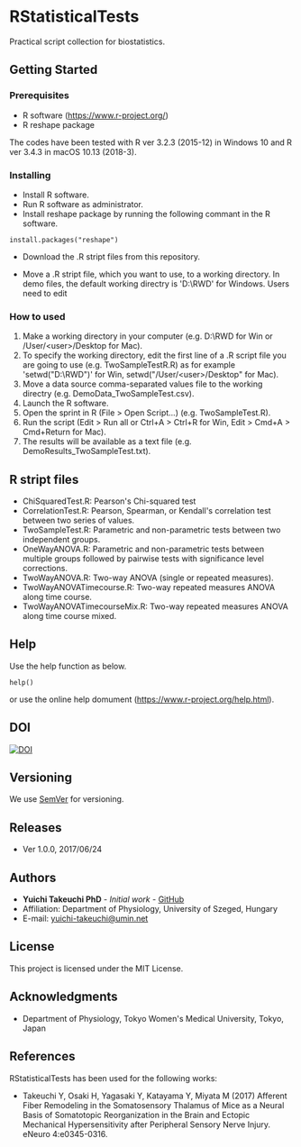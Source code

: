 # RStatisticalTests
Practical script collection for biostatistics.

## Getting Started

### Prerequisites
* R software (https://www.r-project.org/)
* R reshape package

The codes have been tested with R ver 3.2.3 (2015-12) in Windows 10 and R ver 3.4.3 in macOS 10.13 (2018-3).

### Installing
* Install R software.
* Run R software as administrator.
* Install reshape package by running the following commant in the R software.
```
install.packages("reshape")
```
* Download the .R stript files from this repository.

* Move a .R stript file, which you want to use, to a working directory. In demo files, the default working directry is 'D:\RWD' for Windows. Users need to edit 

### How to used
1. Make a working directory in your computer (e.g. D:\RWD for Win or /User/\<user\>/Desktop for Mac). 
2. To specify the working directory, edit the first line of a .R script file you are going to use (e.g. TwoSampleTestR.R) as for example 'setwd("D:\RWD")' for Win, setwd("/User/\<user\>/Desktop" for Mac).
3. Move a data source comma-separated values file to the working directry (e.g. DemoData_TwoSampleTest.csv).
4. Launch the R software.
5. Open the sprint in R (File > Open Script...) (e.g. TwoSampleTest.R).
6. Run the script (Edit > Run all or Ctrl+A > Ctrl+R for Win, Edit > Cmd+A > Cmd+Return for Mac).
7. The results will be available as a text file (e.g. DemoResults_TwoSampleTest.txt).

## R stript files
* ChiSquaredTest.R: Pearson's Chi-squared test
* CorrelationTest.R: Pearson, Spearman, or Kendall's correlation test between two series of values.
* TwoSampleTest.R: Parametric and non-parametric tests between two independent groups.
* OneWayANOVA.R: Parametric and non-parametric tests between multiple groups followed by pairwise tests with significance level corrections.
* TwoWayANOVA.R: Two-way ANOVA (single or repeated measures).
* TwoWayANOVATimecourse.R: Two-way repeated measures ANOVA along time course.
* TwoWayANOVATimecourseMix.R: Two-way repeated measures ANOVA along time course mixed.

## Help
Use the help function as below.
```
help()
```
or use the online help domument (https://www.r-project.org/help.html).

## DOI
[![DOI](https://zenodo.org/badge/95289065.svg)](https://zenodo.org/badge/latestdoi/95289065)

## Versioning
We use [SemVer](http://semver.org/) for versioning.

## Releases
* Ver 1.0.0, 2017/06/24

## Authors
* **Yuichi Takeuchi PhD** - *Initial work* - [GitHub](https://github.com/yuichi-takeuchi)
* Affiliation: Department of Physiology, University of Szeged, Hungary
* E-mail: yuichi-takeuchi@umin.net

## License
This project is licensed under the MIT License.

## Acknowledgments
* Department of Physiology, Tokyo Women's Medical University, Tokyo, Japan

## References
RStatisticalTests has been used for the following works:
* Takeuchi Y, Osaki H, Yagasaki Y, Katayama Y, Miyata M (2017) Afferent Fiber Remodeling in the Somatosensory Thalamus of Mice as a Neural Basis of Somatotopic Reorganization in the Brain and Ectopic Mechanical Hypersensitivity after Peripheral Sensory Nerve Injury. eNeuro 4:e0345-0316.
